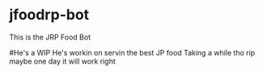 # jfoodrp-bot
This is the JRP Food Bot

#He's a WIP
He's workin on servin the best JP food
Taking a while tho
rip
maybe one day it will work right